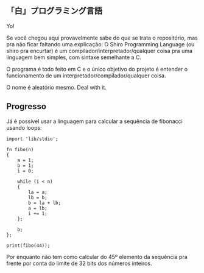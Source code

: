 「白」プログラミング言語
---

Yo!

Se você chegou aqui provavelmente sabe do que se trata o repositório, mas pra não ficar faltando uma explicação:
O Shiro Programming Language (ou shiro pra encurtar) é um compilador/interpretador/qualquer coisa pra uma linguagem bem simples, com sintaxe semelhante a C.

O programa é todo feito em C e o único objetivo do projeto é entender o funcionamento de um interpretador/compilador/qualquer coisa.

O nome é aleatório mesmo. Deal with it.


Progresso
---

Já é possível usar a linguagem para calcular a sequência de fibonacci usando loops:

	import 'lib/stdio';
	
	fn fibo(n) 
	{    
		a = 1;
		b = 1;
		i = 0;
		
		while (i < n) 
		{
		    la = a;
		    lb = b;
		    b = la + lb;
		    a = lb;
		    i += 1;
		};
		
		b;
	};
	
	print(fibo(44));

Por enquanto não tem como calcular do 45º elemento da sequência pra frente por conta do limite de 32 bits dos números inteiros.